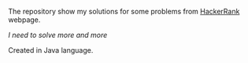 The repository show my solutions for some problems from [HackerRank](https://www.hackerrank.com/) webpage.

*I need to solve more and more*

Created in Java language.
